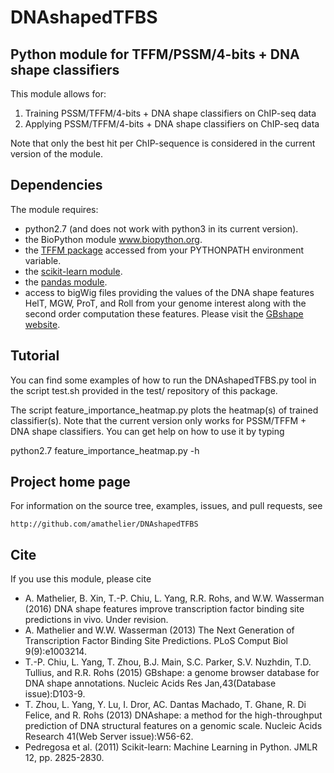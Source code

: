 # DNAshapedTFBS

## Python module for TFFM/PSSM/4-bits + DNA shape classifiers

This module allows for:

1. Training PSSM/TFFM/4-bits + DNA shape classifiers on ChIP-seq data
2. Applying PSSM/TFFM/4-bits + DNA shape classifiers on ChIP-seq data

Note that only the best hit per ChIP-sequence is considered in the current
version of the module.

## Dependencies

The module requires:

* python2.7 (and does not work with python3 in its current
version).
* the BioPython module www.biopython.org.
* the [TFFM package](http://cisreg.cmmt.ubc.ca/TFFM/doc/index.html) accessed from your
PYTHONPATH environment variable.
* the [scikit-learn module](http://scikit-learn.org/stable).
* the [pandas module](http://pandas.pydata.org).
* access to bigWig files providing the values of the DNA shape features HelT,
MGW, ProT, and Roll from your genome interest along with the second order
computation these features. Please visit the
[GBshape website](rohsdb.cmb.usc.edu/GBshape).

## Tutorial

You can find some examples of how to run the DNAshapedTFBS.py tool in the script
test.sh provided in the test/ repository of this package.

The script feature_importance_heatmap.py plots the heatmap(s) of trained
classifier(s). Note that the current version only works for PSSM/TFFM + DNA
shape classifiers. You can get help on how to use it by typing

python2.7 feature_importance_heatmap.py -h

## Project home page

For information on the source tree, examples, issues, and pull requests, see

    http://github.com/amathelier/DNAshapedTFBS

## Cite

If you use this module, please cite

* A. Mathelier, B. Xin, T.-P. Chiu, L. Yang, R.R. Rohs, and W.W. Wasserman (2016)
DNA shape features improve transcription factor binding site predictions in
vivo. Under revision.
* A. Mathelier and W.W. Wasserman (2013) The Next Generation of Transcription
Factor Binding Site Predictions. PLoS Comput Biol 9(9):e1003214.
* T.-P. Chiu, L. Yang, T. Zhou, B.J. Main, S.C. Parker, S.V. Nuzhdin, T.D.
Tullius, and R.R. Rohs (2015) GBshape: a genome browser database for DNA shape
annotations. Nucleic Acids Res Jan,43(Database issue):D103-9.
* T. Zhou, L. Yang, Y. Lu, I. Dror, AC. Dantas Machado, T. Ghane, R. Di Felice,
and R. Rohs (2013) DNAshape: a method for the high-throughput prediction of DNA
structural features on a genomic scale. Nucleic Acids Research 41(Web Server
issue):W56-62.
* Pedregosa et al. (2011) Scikit-learn: Machine Learning in Python. JMLR 12, 
pp. 2825-2830.
